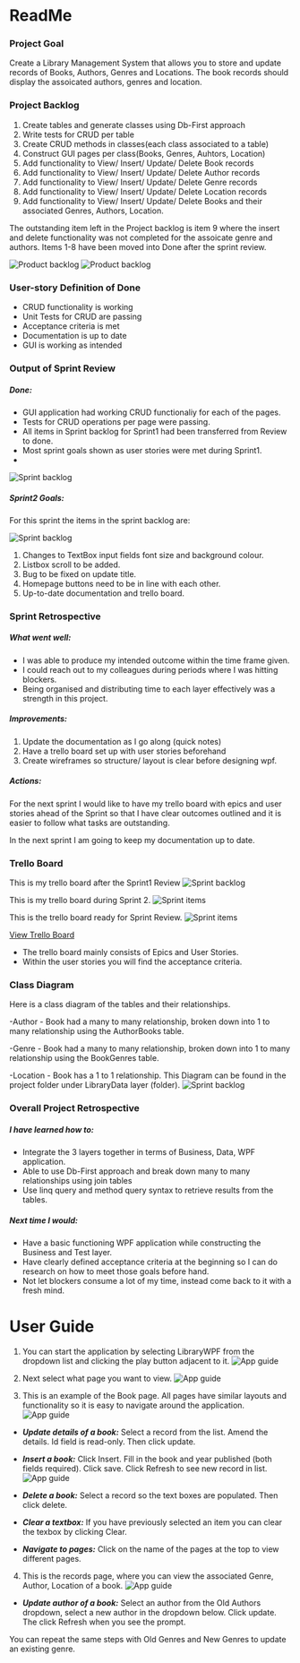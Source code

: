 # ReadMe

### Project Goal

Create a Library Management System that allows you to store and update records of Books, Authors, Genres and Locations.
The book records should display the assoicated authors, genres and location.

### Project Backlog
1.	Create tables and generate classes using Db-First approach
2.  Write tests for CRUD per table
3.  Create CRUD methods in classes(each class associated to a table)
4.  Construct GUI pages per class(Books, Genres, Auhtors, Location)
5.  Add functionality to View/ Insert/ Update/ Delete Book records 
6.	Add functionality to View/ Insert/ Update/ Delete Author records 
7.	Add functionality to View/ Insert/ Update/ Delete Genre records 
8.	Add functionality to View/ Insert/ Update/ Delete Location records 
9.	Add functionality to View/ Insert/ Update/ Delete Books and their associated Genres, Authors, Location. 

The outstanding item left in the Project backlog is item 9 where the insert and delete functionality was not completed for the assoicate genre and authors.
Items 1-8 have been moved into Done after the sprint review.

![Product backlog](./Images/Pbacklog1.PNG)
![Product backlog](./Images/Pbacklog2.PNG)

### User-story Definition of Done
* CRUD functionality is working
* Unit Tests for CRUD are passing
* Acceptance criteria is met
* Documentation is up to date
* GUI is working as intended

### Output of Sprint Review
##### Done:
* GUI application had working CRUD functionaliy for each of the pages.
* Tests for CRUD operations per page were passing.
* All items in Sprint backlog for Sprint1 had been transferred from Review to done.
* Most sprint goals shown as user stories were met during Sprint1.
*
![Sprint backlog](./Images/SprintReview1.png)

##### Sprint2 Goals:
For this sprint the items in the sprint backlog are:

![Sprint backlog](./Images/Sbacklog.png)

1. Changes to TextBox input fields font size and background colour.
2. Listbox scroll to be added.
3. Bug to be fixed on update title.
4. Homepage buttons need to be in line with each other. 
5. Up-to-date documentation and trello board.

### Sprint Retrospective

##### What went well: 
* I was able to produce my intended outcome within the time frame given.
* I could reach out to my colleagues during periods where I was hitting blockers.
* Being organised and distributing time to each layer effectively was a strength in this project.

##### Improvements:
1. Update the documentation as I go along (quick notes)
2. Have a trello board set up with user stories beforehand
3. Create wireframes so structure/ layout is clear before designing wpf.

##### Actions:
For the next sprint I would like to have my trello board with epics and user stories ahead of the Sprint so that I have clear outcomes outlined
and it is easier to follow what tasks are outstanding.

In the next sprint I am going to keep my documentation up to date.

### Trello Board
This is my trello board after the Sprint1 Review
![Sprint backlog](./Images/SprintReview1.png)

This is my trello board during Sprint 2.
![Sprint items](./Images/Sprint2.png)

This is the trello board ready for Sprint Review.
![Sprint items](./Images/Sprint2Review.png)

[View Trello Board](https://trello.com/b/ED0l1XcJ/day-planner)
- The trello board mainly consists of Epics and User Stories.
- Within the user stories you will find the acceptance criteria.

### Class Diagram
Here is a class diagram of the tables and their relationships.

-Author - Book had a many to many relationship, broken down into 1 to many relationship using the AuthorBooks table.

-Genre - Book had a many to many relationship, broken down into 1 to many relationship using the BookGenres table.

-Location - Book has a 1 to 1 relationship.
This Diagram can be found in the project folder under LibraryData layer (folder).
![Sprint backlog](./Images/ClassDiagram.PNG)

### Overall Project Retrospective

##### I have learned how to:
- Integrate the 3 layers together in terms of Business, Data, WPF application.
- Able to use Db-First approach and break down many to many relationships using join tables
- Use linq query and method query syntax to retrieve results from the tables.

##### Next time I would: 
- Have a basic functioning WPF application while constructing the Business and Test layer.
- Have clearly defined acceptance criteria at the beginning so I can do research on how to meet those goals before hand.
- Not let blockers consume a lot of my time, instead come back to it with a fresh mind.

# User Guide
1. You can start the application by selecting LibraryWPF from the dropdown list and clicking the play button adjacent to it.
![App guide](./Images/startWPF.PNG)

2. Next select what page you want to view.
![App guide](./Images/Home.PNG)

3. This is an example of the Book page. All pages have similar layouts and functionality so it is easy to navigate around the application.
![App guide](./Images/Book.PNG)

- _**Update details of a book:**_ Select a record from the list. Amend the details. Id field is read-only. Then click update.

* _**Insert a book:**_ Click Insert. Fill in the book and year published (both fields required). Click save. Click Refresh to see new record in list.
![App guide](./Images/Insert.PNG)

* _**Delete a book:**_ Select a record so the text boxes are populated. Then click delete.

* _**Clear a textbox:**_ If you have previously selected an item you can clear the texbox by clicking Clear.

* _**Navigate to pages:**_ Click on the name of the pages at the top to view different pages.

4. This is the records page, where you can view the associated Genre, Author, Location of a book.
![App guide](./Images/Records.PNG)
- _**Update author of a book:**_ Select an author from the Old Authors dropdown, select a new author in the dropdown below. 
Click update. The click Refresh when you see the prompt.

You can repeat the same steps with Old Genres and New Genres to update an existing genre.

